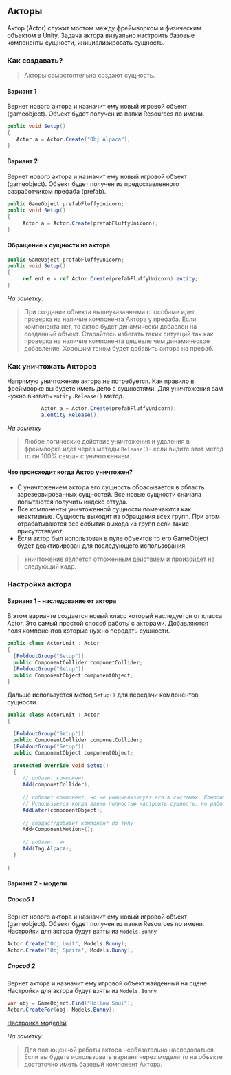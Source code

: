 ## Акторы
Актор (Actor) служит мостом между фреймворком и физическим объектом в Unity. Задача актора визуально настроить базовые компоненты сущности, инициализировать сущность. 

### Как создавать?

> Акторы самостоятельно создают сущность.

#### Вариант 1
Вернет нового актора и назначит ему новый игровой объект (gameobject). Объект будет получен из папки Resources по имени.
```csharp
public void Setup()
{
   Actor a = Actor.Create("Obj Alpaca");
}
```
#### Вариант 2
Вернет нового актора и назначит ему новый игровой объект (gameobject). Объект будет получен из предоставленного разработчиком префаба (prefab).
```csharp
public GameObject prefabFluffyUnicorn;
public void Setup()
{    
     Actor a = Actor.Create(prefabFluffyUnicorn);
}
```
#### Обращение к сущности из актора

```csharp
public GameObject prefabFluffyUnicorn;
public void Setup()
{    
     ref ent e = ref Actor.Create(prefabFluffyUnicorn).entity;
}
```

_На заметку:_  
> При создании объекта вышеуказанными способами идет проверка на наличие компонента Актора у префаба. Если компонента нет, то актор будет динамически добавлен на созданный объект. Старайтесь избегать таких ситуаций так как проверка на наличие компонента дешевле чем динамическое добавление. Хорошим тоном будет добавить актора на префаб.

 
### Как уничтожать Акторов
Напрямую уничтожение актора не потребуется. Как правило в фреймворке вы будете иметь дело с сущностями. Для уничтожения вам нужно вызвать ```entity.Release()``` метод. 

```csharp
           Actor a = Actor.Create(prefabFluffyUnicorn);
           a.entity.Release();
```

_На заметку_
> Любое логические действие уничтожения и удаления в фреймворке идет через методы `Release()`- если видите этот метод то он 100% связан с уничтожением.

#### Что происходит когда Актор уничтожен?

* С уничтожением актора его сущность сбрасывается в область зарезервированных сущностей. Все новые сущности сначала попытаются получить индекс оттуда.
* Все компоненты уничтоженной сущности помечаются как неактивные. Сущность выходит из обращения всех групп. При этом отрабатываются все события выхода из групп если такие присутстввуют. 
* Если актор был использован в пуле объектов то его GameObject будет деактивирован для последующего использования. 

> Уничтожение является отложенным действием и произойдет на следующий кадр.

### Настройка актора

#### Вариант 1 - наследование от актора
В этом варианте создается новый класс который наследуется от класса Actor. Это самый простой способ работы с акторами. Добавляются поля компонентов которые нужно передать сущности. 

```csharp
public class ActorUnit : Actor
{
  [FoldoutGroup("Setup")]
  public ComponentCollider componetCollider;
  [FoldoutGroup("Setup")]
  public ComponentObject componentObject;
}
```

Дальше используется метод ```Setup()``` для передачи компонентов сущности.

```csharp
public class ActorUnit : Actor
{

  [FoldoutGroup("Setup")]
  public ComponentCollider componetCollider;
  [FoldoutGroup("Setup")]
  public ComponentObject componentObject;

  protected override void Setup()
  {
     // добавит компонент
     Add(componetCollider);
  
     // добавит компонент, но не инициализирует его в системах. Компонент будет оставаться невидимым пока его не добавят через Add
     // Используется когда важно полностью настроить сущность, но работа некоторых компонентов ненужна на старте. 
     AddLater(componentObject);
    
     // создаст/добавит компонент по типу
     Add<ComponentMotion>();
    
     // добавит тэг
     Add(Tag.Alpaca);
  }
 
}
```

#### Вариант 2 - модели

##### Cпособ 1
Вернет нового актора и назначит ему новый игровой объект (gameobject). Объект будет получен из папки Resources по имени.
Настройки для актора будут взяты из ```Models.Bunny```
```csharp
Actor.Create("Obj Unit", Models.Bunny);
Actor.Create("Obj Sprite", Models.Bunny);
```

##### Cпособ 2
Вернет актора и назначит ему игровой объект найденный на сцене.  
Настройки для актора будут взяты из ```Models.Bunny```
```csharp
var obj = GameObject.Find("Hollow Soul");
Actor.CreateFor(obj, Models.Bunny);
```

[Настройка моделей](https://github.com/dimmpixeye/ecs/wiki/(RU)-Models)


_На заметку:_  
> Для полноценной работы актора необязательно наследоваться. Если вы будете использовать вариант через модели то на объекте достаточно иметь базовый компонент Актора.


